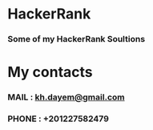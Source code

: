 # **HackerRank**
### Some of my HackerRank Soultions
# **My contacts**
### MAIL : kh.dayem@gmail.com
### PHONE : +201227582479
